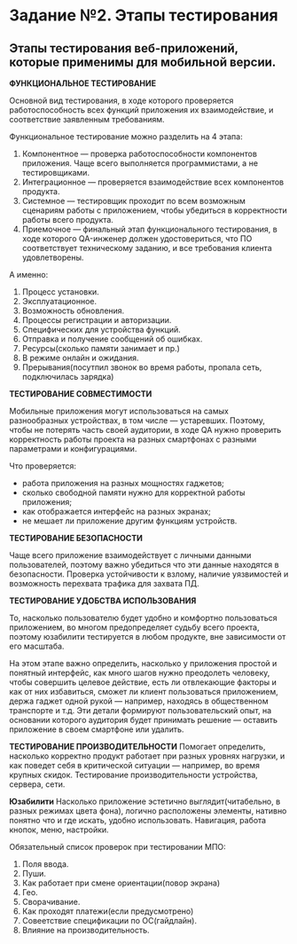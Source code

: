 # Задание №2. Этапы тестирования

## Этапы тестирования веб-приложений, которые применимы для мобильной версии.

__ФУНКЦИОНАЛЬНОЕ ТЕСТИРОВАНИЕ__

Основной вид тестирования, в ходе которого проверяется работоспособность всех функций приложения их взаимодействие, и соответствие заявленным требованиям.

Функциональное тестирование можно разделить на 4 этапа:

1. Компонентное — проверка работоспособности компонентов приложения. Чаще всего выполняется программистами, а не тестировщиками.
2. Интеграционное — проверяется взаимодействие всех компонентов продукта.
3. Системное — тестировщик проходит по всем возможным сценариям работы с приложением, чтобы убедиться в корректности работы всего продукта.
4. Приемочное — финальный этап функционального тестирования, в ходе которого QA-инженер должен удостовериться, что ПО соответствует техническому заданию, и все требования клиента удовлетворены.

А именно:
1. Процесс установки.
2. Эксплуатационное.
3. Возможность обновления.
4. Процессы регистрации и авторизации.
5. Специфических для устройства функций.
6. Отправка и получение сообщений об ошибках.
7. Ресурсы(сколько памяти занимает и пр.)
8. В режиме онлайн и ожидания.
9. Прерывания(посутпил звонок во время работы, пропала сеть, подключилась зарядка)

__ТЕСТИРОВАНИЕ СОВМЕСТИМОСТИ__

Мобильные приложения могут использоваться на самых разнообразных устройствах, в том числе — устаревших. Поэтому, чтобы не потерять часть своей аудитории, в ходе QA нужно проверить корректность работы проекта на разных смартфонах с разными параметрами и конфигурациями.

Что проверяется:

- работа приложения на разных мощностях гаджетов;
- сколько свободной памяти нужно для корректной работы приложения;
- как отображается интерфейс на разных экранах;
- не мешает ли приложение другим функциям устройств.

__ТЕСТИРОВАНИЕ БЕЗОПАСНОСТИ__

Чаще всего приложение взаимодействует с личными данными пользователей, поэтому важно убедиться что эти данные находятся в безопасности. Проверка устойчивости к взлому, наличие уязвимостей и возможность перехвата трафика для захвата ПД.

__ТЕСТИРОВАНИЕ УДОБСТВА ИСПОЛЬЗОВАНИЯ__

То, насколько пользователю будет удобно и комфортно пользоваться приложением, во многом предопределяет судьбу всего проекта, поэтому юзабилити тестируется в любом продукте, вне зависимости от его масштаба. 

На этом этапе важно определить, насколько у приложения простой и понятный интерфейс, как много шагов нужно преодолеть человеку, чтобы совершить целевое действие, есть ли отвлекающие факторы и как от них избавиться, сможет ли клиент пользоваться приложением, держа гаджет одной рукой — например, находясь в общественном транспорте и т.д. Эти детали формируют пользовательский опыт, на основании которого аудитория будет принимать решение — оставить приложение в своем смартфоне или удалить.

__ТЕСТИРОВАНИЕ ПРОИЗВОДИТЕЛЬНОСТИ__
Помогает определить, насколько корректно продукт работает при разных уровнях нагрузки, и как поведет себя в критической ситуации — например, во время крупных скидок. Тестирование производительности устройства, сервера, сети.

__Юзабилити__ Насколько приложение эстетично выглядит(читабельно, в разных режимах цвета фона), логично расположены элементы, нативно понятно что и где искать, удобно использовать. Навигация, работа кнопок, меню, настройки.


Обязательный список проверок при тестировании МПО:
1. Поля ввода.
2. Пуши.
3. Как работает при смене ориентации(повор экрана)
4. Гео.
5. Сворачивание.
6. Как проходят платежи(если предусмотрено)
7. Совеетствие спецификации по ОС(гайдлайн).
8. Влияние на производительность.

